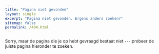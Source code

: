 ```yaml
---
title: "Pagina niet gevonden"
layout: single
excerpt: "Pagina niet gevonden. Ergens anders zoeken?"
sitemap: false
permalink: /404.html
---
```


Sorry, maar de pagina die je op hebt gevraagd bestaat niet --- probeer de juiste pagina hieronder te zoeken.

<script type="text/javascript">
  var GOOG_FIXURL_LANG = 'nl';
  var GOOG_FIXURL_SITE = '{{ site.baseurl }}'
</script>
<script type="text/javascript"
  src="//linkhelp.clients.google.com/tbproxy/lh/wm/fixurl.js">
</script>
